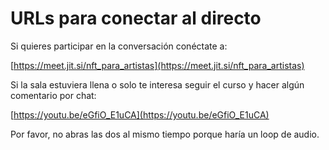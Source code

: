# URLs para conectar al directo

Si quieres participar en la conversación conéctate a:

[https://meet.jit.si/nft_para_artistas](https://meet.jit.si/nft_para_artistas)


Si la sala estuviera llena o solo te interesa seguir el curso y hacer algún comentario por chat:

[https://youtu.be/eGfiO_E1uCA](https://youtu.be/eGfiO_E1uCA)


Por favor, no abras las dos al mismo tiempo porque haría un loop de audio.